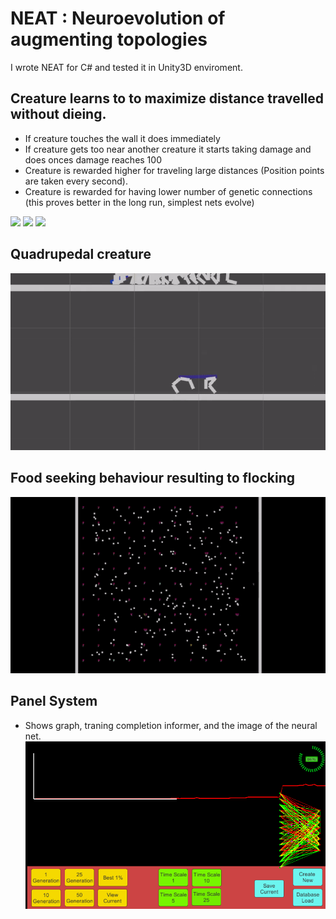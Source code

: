 # NEAT : Neuroevolution of augmenting topologies
I wrote NEAT for C# and tested it in Unity3D enviroment. 

## Creature learns to to maximize distance travelled without dieing. 
- If creature touches the wall it does immediately
- If creature gets too near another creature it starts taking damage and does onces damage reaches 100 
- Creature is rewarded higher for traveling large distances (Position points are taken every second). 
- Creature is rewarded for having lower number of genetic connections (this proves better in the long run, simplest nets evolve)

![](https://github.com/InderPabla/NEAT/blob/master/Images/2.gif)
![](https://github.com/InderPabla/NEAT/blob/master/Images/3.gif)
![](https://github.com/InderPabla/NEAT/blob/master/Images/1.gif)

## Quadrupedal creature
![](https://github.com/InderPabla/NEAT/blob/master/Images/4.gif)

## Food seeking behaviour resulting to flocking 
![](https://github.com/InderPabla/NEAT/blob/master/Images/5.gif)

## Panel System 
- Shows graph, traning completion informer, and the image of the neural net.
![Alt text](https://github.com/InderPabla/NEAT/blob/master/Images/Panel.PNG "Panel System")


